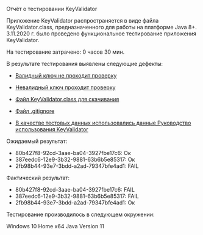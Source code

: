 Отчёт о тестировании KeyValidator

Приложение KeyValidator распространяется в виде файла KeyValidator.class, предназначенного для работы на платформе Java 8+.
3.11.2020 г. было проведено функциональное тестирование приложения KeyValidator.

На тестирование затрачено: 0 часов 30 мин.

В результате тестирования выявлены следующие дефекты:
* [Валидный ключ не проходит проверку](https://github.com/Dima-Melnikov/KeyValidator/issues/1#issue-786812660)
* [Невалидный ключ проходит проверку](https://github.com/Dima-Melnikov/KeyValidator/issues/2#issue-786813062)

* [Файл KeyValidator.class для скачивания](https://github.com/netology-code/javaqa-homeworks/blob/master/intro/artifacts/KeyValidator.class)

* [Файл .gitignore](https://github.com/netology-code/javaqa-homeworks/blob/master/.gitignore)

* [В качестве тестовых данных использовались данные Руководство использования KeyValidator](https://github.com/netology-code/javaqa-homeworks/blob/master/intro/user-manual.md)

Ожидаемый результат:
* 80b427f8-92cd-3aae-ba04-3927fbe17c6: Ок
* 387eedc6-12e9-3b32-9881-63b6b5e85317: Ок
* 2fb98b44-93e7-3bdd-a2ad-79347bfe4ad1: FAIL

Фактический результат:
* 80b427f8-92cd-3aae-ba04-3927fbe17c6: FAIL
* 387eedc6-12e9-3b32-9881-63b6b5e85317: FAIL
* 2fb98b44-93e7-3bdd-a2ad-79347bfe4ad1: Ок

Тестирование производилось в следующем окружении:

Windows 10 Home x64
Java Version 11
